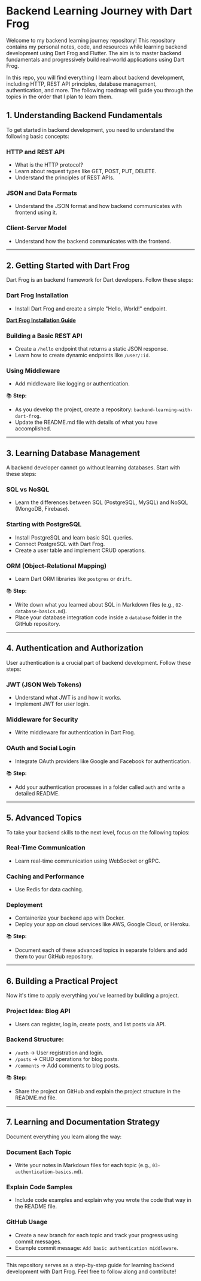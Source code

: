 # Backend Learning Journey with Dart Frog

Welcome to my backend learning journey repository! This repository contains my personal notes, code, and resources while learning backend development using Dart Frog and Flutter. The aim is to master backend fundamentals and progressively build real-world applications using Dart Frog.

In this repo, you will find everything I learn about backend development, including HTTP, REST API principles, database management, authentication, and more. The following roadmap will guide you through the topics in the order that I plan to learn them.

## 1. Understanding Backend Fundamentals

To get started in backend development, you need to understand the following basic concepts:

### HTTP and REST API
- What is the HTTP protocol?
- Learn about request types like GET, POST, PUT, DELETE.
- Understand the principles of REST APIs.

### JSON and Data Formats
- Understand the JSON format and how backend communicates with frontend using it.

### Client-Server Model
- Understand how the backend communicates with the frontend.

---

## 2. Getting Started with Dart Frog

Dart Frog is an backend framework for Dart developers. Follow these steps:

### Dart Frog Installation
- Install Dart Frog and create a simple "Hello, World!" endpoint.

[**Dart Frog Installation Guide**](https://dartfrog.io/docs/installation)

### Building a Basic REST API
- Create a `/hello` endpoint that returns a static JSON response.
- Learn how to create dynamic endpoints like `/user/:id`.

### Using Middleware
- Add middleware like logging or authentication.

📚 **Step:**
- As you develop the project, create a repository: `backend-learning-with-dart-frog`.
- Update the README.md file with details of what you have accomplished.

---

## 3. Learning Database Management

A backend developer cannot go without learning databases. Start with these steps:

### SQL vs NoSQL
- Learn the differences between SQL (PostgreSQL, MySQL) and NoSQL (MongoDB, Firebase).

### Starting with PostgreSQL
- Install PostgreSQL and learn basic SQL queries.
- Connect PostgreSQL with Dart Frog.
- Create a user table and implement CRUD operations.

### ORM (Object-Relational Mapping)
- Learn Dart ORM libraries like `postgres` or `drift`.

📚 **Step:**
- Write down what you learned about SQL in Markdown files (e.g., `02-database-basics.md`).
- Place your database integration code inside a `database` folder in the GitHub repository.

---

## 4. Authentication and Authorization

User authentication is a crucial part of backend development. Follow these steps:

### JWT (JSON Web Tokens)
- Understand what JWT is and how it works.
- Implement JWT for user login.

### Middleware for Security
- Write middleware for authentication in Dart Frog.

### OAuth and Social Login
- Integrate OAuth providers like Google and Facebook for authentication.

📚 **Step:**
- Add your authentication processes in a folder called `auth` and write a detailed README.

---

## 5. Advanced Topics

To take your backend skills to the next level, focus on the following topics:

### Real-Time Communication
- Learn real-time communication using WebSocket or gRPC.

### Caching and Performance
- Use Redis for data caching.

### Deployment
- Containerize your backend app with Docker.
- Deploy your app on cloud services like AWS, Google Cloud, or Heroku.

📚 **Step:**
- Document each of these advanced topics in separate folders and add them to your GitHub repository.

---

## 6. Building a Practical Project

Now it's time to apply everything you've learned by building a project.

### Project Idea: Blog API
- Users can register, log in, create posts, and list posts via API.

### Backend Structure:
- `/auth` → User registration and login.
- `/posts` → CRUD operations for blog posts.
- `/comments` → Add comments to blog posts.

📚 **Step:**
- Share the project on GitHub and explain the project structure in the README.md file.

---

## 7. Learning and Documentation Strategy

Document everything you learn along the way:

### Document Each Topic
- Write your notes in Markdown files for each topic (e.g., `03-authentication-basics.md`).

### Explain Code Samples
- Include code examples and explain why you wrote the code that way in the README file.

### GitHub Usage
- Create a new branch for each topic and track your progress using commit messages.
- Example commit message: `Add basic authentication middleware`.

---

This repository serves as a step-by-step guide for learning backend development with Dart Frog. Feel free to follow along and contribute!

